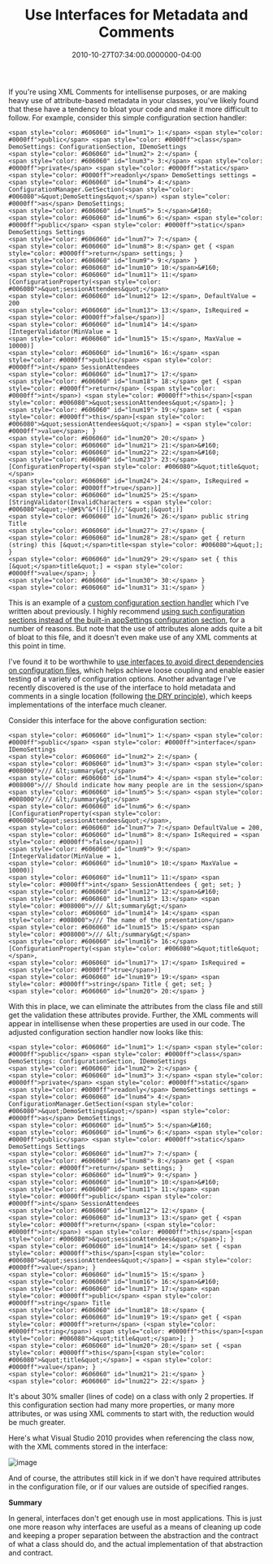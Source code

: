 ﻿---
title: Use Interfaces for Metadata and Comments
date: "2010-10-27T07:34:00.0000000-04:00"
description: If you're using XML Comments for intellisense purposes, or are
featuredImage: /img/user-interface.jpg
---

If you're using XML Comments for intellisense purposes, or are making heavy use of attribute-based metadata in your classes, you've likely found that these have a tendency to bloat your code and make it more difficult to follow. For example, consider this simple configuration section handler:

```
<span style="color: #606060" id="lnum1"> 1:</span> <span style="color: #0000ff">public</span> <span style="color: #0000ff">class</span> DemoSettings: ConfigurationSection, IDemoSettings
<span style="color: #606060" id="lnum2"> 2:</span> {
<span style="color: #606060" id="lnum3"> 3:</span> <span style="color: #0000ff">private</span> <span style="color: #0000ff">static</span> <span style="color: #0000ff">readonly</span> DemoSettings settings =
<span style="color: #606060" id="lnum4"> 4:</span> ConfigurationManager.GetSection(<span style="color: #006080">&quot;DemoSettings&quot;</span>) <span style="color: #0000ff">as</span> DemoSettings;
<span style="color: #606060" id="lnum5"> 5:</span>&#160;
<span style="color: #606060" id="lnum6"> 6:</span> <span style="color: #0000ff">public</span> <span style="color: #0000ff">static</span> DemoSettings Settings
<span style="color: #606060" id="lnum7"> 7:</span> {
<span style="color: #606060" id="lnum8"> 8:</span> get { <span style="color: #0000ff">return</span> settings; }
<span style="color: #606060" id="lnum9"> 9:</span> }
<span style="color: #606060" id="lnum10"> 10:</span>&#160;
<span style="color: #606060" id="lnum11"> 11:</span> [ConfigurationProperty(<span style="color: #006080">&quot;sessionAttendees&quot;</span>
<span style="color: #606060" id="lnum12"> 12:</span>, DefaultValue = 200
<span style="color: #606060" id="lnum13"> 13:</span>, IsRequired = <span style="color: #0000ff">false</span>)]
<span style="color: #606060" id="lnum14"> 14:</span> [IntegerValidator(MinValue = 1
<span style="color: #606060" id="lnum15"> 15:</span>, MaxValue = 10000)]
<span style="color: #606060" id="lnum16"> 16:</span> <span style="color: #0000ff">public</span> <span style="color: #0000ff">int</span> SessionAttendees
<span style="color: #606060" id="lnum17"> 17:</span>
<span style="color: #606060" id="lnum18"> 18:</span> get { <span style="color: #0000ff">return</span> (<span style="color: #0000ff">int</span>) <span style="color: #0000ff">this</span>[<span style="color: #006080">&quot;sessionAttendees&quot;</span>]; }
<span style="color: #606060" id="lnum19"> 19:</span> set { <span style="color: #0000ff">this</span>[<span style="color: #006080">&quot;sessionAttendees&quot;</span>] = <span style="color: #0000ff">value</span>; }
<span style="color: #606060" id="lnum20"> 20:</span> }
<span style="color: #606060" id="lnum21"> 21:</span>&#160;
<span style="color: #606060" id="lnum22"> 22:</span>&#160;
<span style="color: #606060" id="lnum23"> 23:</span> [ConfigurationProperty(<span style="color: #006080">&quot;title&quot;</span>
<span style="color: #606060" id="lnum24"> 24:</span>, IsRequired = <span style="color: #0000ff">true</span>)]
<span style="color: #606060" id="lnum25"> 25:</span> [StringValidator(InvalidCharacters = <span style="color: #006080">&quot;~!@#$%^&*()[]{}/;'&quot;|&quot;)]
<span style="color: #606060" id="lnum26"> 26:</span> public string Title
<span style="color: #606060" id="lnum27"> 27:</span> {
<span style="color: #606060" id="lnum28"> 28:</span> get { return (string) this [&quot;</span>title<span style="color: #006080">&quot;]; }
<span style="color: #606060" id="lnum29"> 29:</span> set { this [&quot;</span>title&quot;] = <span style="color: #0000ff">value</span>; }
<span style="color: #606060" id="lnum30"> 30:</span> }
<span style="color: #606060" id="lnum31"> 31:</span> }
```

This is an example of a [custom configuration section handler](/custom-configuration-section-handlers) which I've written about previously. I highly recommend [using such configuration sections instead of the built-in appSettings configuration section](/avoid-appsettings-usage-in-controls-or-shared-libraries), for a number of reasons. But note that the use of attributes alone adds quite a bit of bloat to this file, and it doesn't even make use of any XML comments at this point in time.

I've found it to be worthwhile to [use interfaces to avoid direct dependencies on configuration files](/applying-interface-segregation-to-configuration-files), which helps achieve loose coupling and enable easier testing of a variety of configuration options. Another advantage I've recently discovered is the use of the interface to hold metadata and comments in a single location (following [the DRY principle](/don-rsquo-t-repeat-yourself)), which keeps implementations of the interface much cleaner.

Consider this interface for the above configuration section:

```
<span style="color: #606060" id="lnum1"> 1:</span> <span style="color: #0000ff">public</span> <span style="color: #0000ff">interface</span> IDemoSettings
<span style="color: #606060" id="lnum2"> 2:</span> {
<span style="color: #606060" id="lnum3"> 3:</span> <span style="color: #008000">/// &lt;summary&gt;</span>
<span style="color: #606060" id="lnum4"> 4:</span> <span style="color: #008000">/// Should indicate how many people are in the session</span>
<span style="color: #606060" id="lnum5"> 5:</span> <span style="color: #008000">/// &lt;/summary&gt;</span>
<span style="color: #606060" id="lnum6"> 6:</span> [ConfigurationProperty(<span style="color: #006080">&quot;sessionAttendees&quot;</span>,
<span style="color: #606060" id="lnum7"> 7:</span> DefaultValue = 200,
<span style="color: #606060" id="lnum8"> 8:</span> IsRequired = <span style="color: #0000ff">false</span>)]
<span style="color: #606060" id="lnum9"> 9:</span> [IntegerValidator(MinValue = 1,
<span style="color: #606060" id="lnum10"> 10:</span> MaxValue = 10000)]
<span style="color: #606060" id="lnum11"> 11:</span> <span style="color: #0000ff">int</span> SessionAttendees { get; set; }
<span style="color: #606060" id="lnum12"> 12:</span>&#160;
<span style="color: #606060" id="lnum13"> 13:</span> <span style="color: #008000">/// &lt;summary&gt;</span>
<span style="color: #606060" id="lnum14"> 14:</span> <span style="color: #008000">/// The name of the presentation</span>
<span style="color: #606060" id="lnum15"> 15:</span> <span style="color: #008000">/// &lt;/summary&gt;</span>
<span style="color: #606060" id="lnum16"> 16:</span> [ConfigurationProperty(<span style="color: #006080">&quot;title&quot;</span>,
<span style="color: #606060" id="lnum17"> 17:</span> IsRequired = <span style="color: #0000ff">true</span>)]
<span style="color: #606060" id="lnum19"> 19:</span> <span style="color: #0000ff">string</span> Title { get; set; }
<span style="color: #606060" id="lnum20"> 20:</span> }
```

With this in place, we can eliminate the attributes from the class file and still get the validation these attributes provide. Further, the XML comments will appear in intellisense when these properties are used in our code. The adjusted configuration section handler now looks like this:

```
<span style="color: #606060" id="lnum1"> 1:</span> <span style="color: #0000ff">public</span> <span style="color: #0000ff">class</span> DemoSettings: ConfigurationSection, IDemoSettings
<span style="color: #606060" id="lnum2"> 2:</span> {
<span style="color: #606060" id="lnum3"> 3:</span> <span style="color: #0000ff">private</span> <span style="color: #0000ff">static</span> <span style="color: #0000ff">readonly</span> DemoSettings settings =
<span style="color: #606060" id="lnum4"> 4:</span> ConfigurationManager.GetSection(<span style="color: #006080">&quot;DemoSettings&quot;</span>) <span style="color: #0000ff">as</span> DemoSettings;
<span style="color: #606060" id="lnum5"> 5:</span>&#160;
<span style="color: #606060" id="lnum6"> 6:</span> <span style="color: #0000ff">public</span> <span style="color: #0000ff">static</span> DemoSettings Settings
<span style="color: #606060" id="lnum7"> 7:</span> {
<span style="color: #606060" id="lnum8"> 8:</span> get { <span style="color: #0000ff">return</span> settings; }
<span style="color: #606060" id="lnum9"> 9:</span> }
<span style="color: #606060" id="lnum10"> 10:</span>&#160;
<span style="color: #606060" id="lnum11"> 11:</span> <span style="color: #0000ff">public</span> <span style="color: #0000ff">int</span> SessionAttendees
<span style="color: #606060" id="lnum12"> 12:</span> {
<span style="color: #606060" id="lnum13"> 13:</span> get { <span style="color: #0000ff">return</span> (<span style="color: #0000ff">int</span>) <span style="color: #0000ff">this</span>[<span style="color: #006080">&quot;sessionAttendees&quot;</span>]; }
<span style="color: #606060" id="lnum14"> 14:</span> set { <span style="color: #0000ff">this</span>[<span style="color: #006080">&quot;sessionAttendees&quot;</span>] = <span style="color: #0000ff">value</span>; }
<span style="color: #606060" id="lnum15"> 15:</span> }
<span style="color: #606060" id="lnum16"> 16:</span>&#160;
<span style="color: #606060" id="lnum17"> 17:</span> <span style="color: #0000ff">public</span> <span style="color: #0000ff">string</span> Title
<span style="color: #606060" id="lnum18"> 18:</span> {
<span style="color: #606060" id="lnum19"> 19:</span> get { <span style="color: #0000ff">return</span> (<span style="color: #0000ff">string</span>) <span style="color: #0000ff">this</span>[<span style="color: #006080">&quot;title&quot;</span>]; }
<span style="color: #606060" id="lnum20"> 20:</span> set { <span style="color: #0000ff">this</span>[<span style="color: #006080">&quot;title&quot;</span>] = <span style="color: #0000ff">value</span>; }
<span style="color: #606060" id="lnum21"> 21:</span> }
<span style="color: #606060" id="lnum22"> 22:</span> }
```

It's about 30% smaller (lines of code) on a class with only 2 properties. If this configuration section had many more properties, or many more attributes, or was using XML comments to start with, the reduction would be much greater.

Here's what Visual Studio 2010 provides when referencing the class now, with the XML comments stored in the interface:

![image](<>"image")

And of course, the attributes still kick in if we don't have required attributes in the configuration file, or if our values are outside of specified ranges.

**Summary**

In general, interfaces don't get enough use in most applications. This is just one more reason why interfaces are useful as a means of cleaning up code and keeping a proper separation between the abstraction and the contract of what a class should do, and the actual implementation of that abstraction and contract.

